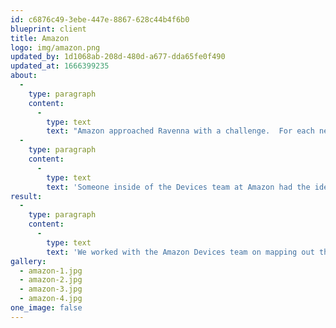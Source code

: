 ```yaml
---
id: c6876c49-3ebe-447e-8867-628c44b4f6b0
blueprint: client
title: Amazon
logo: img/amazon.png
updated_by: 1d1068ab-208d-480d-a677-dda65fe0f490
updated_at: 1666399235
about:
  -
    type: paragraph
    content:
      -
        type: text
        text: "Amazon approached Ravenna with a challenge.  For each new prospective employee, they were having to email a bunch of PDF's.  Information about interview location, things to bring, how to get to the interview, and much, much more.   "
  -
    type: paragraph
    content:
      -
        type: text
        text: 'Someone inside of the Devices team at Amazon had the idea to build an app that would help a person navigate the interview process and all that was required of them. '
result:
  -
    type: paragraph
    content:
      -
        type: text
        text: 'We worked with the Amazon Devices team on mapping out the content that would be necessary and then proceeded into the design phase and finaly development of a React Native hybrid app that could easily be built and maintained by Amazon team members after the project was completed.  '
gallery:
  - amazon-1.jpg
  - amazon-2.jpg
  - amazon-3.jpg
  - amazon-4.jpg
one_image: false
---
```

